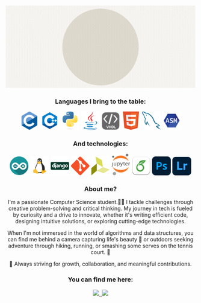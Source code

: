 
<div align="center">
  <img src="hello_world.gif" alt="drawing" width="600"/><br>
</div>

<div align="center">
  <h3>Languages I bring to the table:</h3>
  <img src = './images/c-original.png' width='50'/>
  <img src = './images/cpp.png' width='50'/>
  <img src = './images/python.png' width='50'/>
  <img src = './images/java.png' width='50'/>
  <img src = './images/vhdl.png' width='50'/>
  <img src = './images/html.png' width='50'/>
  <img src = './images/sql.png' width='50'/>
  <img src = './images/assembly.png' width='50'/><br>
  <h3>And technologies:</h3>
  <img src = './images/arduino.png' width='50'/>
  <img src = './images/linux.png' width='50'/>
  <img src = './images/django.png' width='50'/>
  <img src = './images/git.png' width='50'/>
  <img src = './images/vivado.png' width='50'/>
  <img src = './images/Jupyter.png' width='50'/>
  <img src = './images/overleaf.png' width='50'/>
  <img src = './images/photoshop.png' width='50'/>
  <img src = './images/lightroom.png' width='50'/>
</div>


<div align="center">
  <h3>About me?</h3>
I'm a passionate Computer Science student.👩‍💻 I tackle challenges through creative problem-solving and critical thinking. My journey in tech is fueled by curiosity and a drive to innovate, whether it's writing efficient code, designing intuitive solutions, or exploring cutting-edge technologies.

When I'm not immersed in the world of algorithms and data structures, you can find me behind a camera capturing life's beauty 📸 or outdoors seeking adventure through hiking, running, or smashing some serves on the tennis court. 🎾

🌟 Always striving for growth, collaboration, and meaningful contributions.
</div>


<div align="center">
  <h3>You can find me here:</h3>
  <a href= "https://www.linkedin.com/in/lorena-lupulescu-b97767279/">
    <img src="https://img.icons8.com/?size=100&id=85044&format=png&color=a32e2e" width="45"/>&nbsp;
  </a> 
  <a href= "mailto:lupulescu.lorena17@gmail.com">
    <img src="https://img.icons8.com/?size=100&id=8126&format=png&color=a32e2e" width="40"/>
  </a> 
</div>







